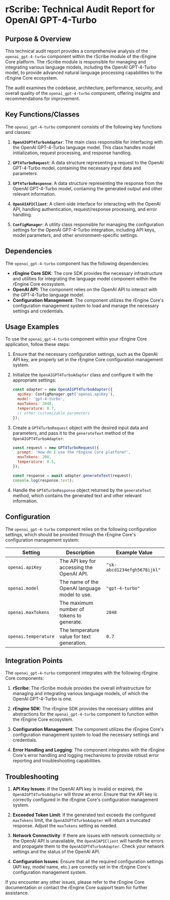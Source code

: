 # rScribe: Technical Audit Report for OpenAI GPT-4-Turbo

## Purpose & Overview

This technical audit report provides a comprehensive analysis of the `openai_gpt-4-turbo` component within the rScribe module of the rEngine Core platform. The rScribe module is responsible for managing and integrating various language models, including the OpenAI GPT-4-Turbo model, to provide advanced natural language processing capabilities to the rEngine Core ecosystem.

The audit examines the codebase, architecture, performance, security, and overall quality of the `openai_gpt-4-turbo` component, offering insights and recommendations for improvement.

## Key Functions/Classes

The `openai_gpt-4-turbo` component consists of the following key functions and classes:

1. **`OpenAIGPT4TurboAdapter`**: The main class responsible for interfacing with the OpenAI GPT-4-Turbo language model. This class handles model initialization, request processing, and response handling.

1. **`GPT4TurboRequest`**: A data structure representing a request to the OpenAI GPT-4-Turbo model, containing the necessary input data and parameters.

1. **`GPT4TurboResponse`**: A data structure representing the response from the OpenAI GPT-4-Turbo model, containing the generated output and other relevant information.

1. **`OpenAIAPIClient`**: A client-side interface for interacting with the OpenAI API, handling authentication, request/response processing, and error handling.

1. **`ConfigManager`**: A utility class responsible for managing the configuration settings for the OpenAI GPT-4-Turbo integration, including API keys, model parameters, and other environment-specific settings.

## Dependencies

The `openai_gpt-4-turbo` component has the following dependencies:

- **rEngine Core SDK**: The core SDK provides the necessary infrastructure and utilities for integrating the language model component within the rEngine Core ecosystem.
- **OpenAI API**: The component relies on the OpenAI API to interact with the GPT-4-Turbo language model.
- **Configuration Management**: The component utilizes the rEngine Core's configuration management system to load and manage the necessary settings and credentials.

## Usage Examples

To use the `openai_gpt-4-turbo` component within your rEngine Core application, follow these steps:

1. Ensure that the necessary configuration settings, such as the OpenAI API key, are properly set in the rEngine Core configuration management system.

1. Initialize the `OpenAIGPT4TurboAdapter` class and configure it with the appropriate settings:

   ```javascript
   const adapter = new OpenAIGPT4TurboAdapter({
     apiKey: ConfigManager.get('openai.apiKey'),
     model: 'gpt-4-turbo',
     maxTokens: 2048,
     temperature: 0.7,
     // other customizable parameters
   });
   ```

1. Create a `GPT4TurboRequest` object with the desired input data and parameters, and pass it to the `generateText` method of the `OpenAIGPT4TurboAdapter`:

   ```javascript
   const request = new GPT4TurboRequest({
     prompt: 'How do I use the rEngine Core platform?',
     maxTokens: 200,
     temperature: 0.5,
   });

   const response = await adapter.generateText(request);
   console.log(response.text);
   ```

1. Handle the `GPT4TurboResponse` object returned by the `generateText` method, which contains the generated text and other relevant information.

## Configuration

The `openai_gpt-4-turbo` component relies on the following configuration settings, which should be provided through the rEngine Core's configuration management system:

| Setting            | Description                                  | Example Value                |
|--------------------|----------------------------------------------|------------------------------|
| `openai.apiKey`    | The API key for accessing the OpenAI API.    | `"sk-abcd1234efgh5678ijkl"`  |
| `openai.model`     | The name of the OpenAI language model to use.| `"gpt-4-turbo"`              |
| `openai.maxTokens` | The maximum number of tokens to generate.    | `2048`                       |
| `openai.temperature` | The temperature value for text generation. | `0.7`                        |

## Integration Points

The `openai_gpt-4-turbo` component integrates with the following rEngine Core components:

1. **rScribe**: The rScribe module provides the overall infrastructure for managing and integrating various language models, of which the OpenAI GPT-4-Turbo is one.

1. **rEngine SDK**: The rEngine SDK provides the necessary utilities and abstractions for the `openai_gpt-4-turbo` component to function within the rEngine Core ecosystem.

1. **Configuration Management**: The component utilizes the rEngine Core's configuration management system to load the necessary settings and credentials.

1. **Error Handling and Logging**: The component integrates with the rEngine Core's error handling and logging mechanisms to provide robust error reporting and troubleshooting capabilities.

## Troubleshooting

1. **API Key Issues**: If the OpenAI API key is invalid or expired, the `OpenAIGPT4TurboAdapter` will throw an error. Ensure that the API key is correctly configured in the rEngine Core's configuration management system.

1. **Exceeded Token Limit**: If the generated text exceeds the configured `maxTokens` limit, the `OpenAIGPT4TurboAdapter` will return a truncated response. Adjust the `maxTokens` setting as needed.

1. **Network Connectivity**: If there are issues with network connectivity or the OpenAI API is unavailable, the `OpenAIAPIClient` will handle the errors and propagate them to the `OpenAIGPT4TurboAdapter`. Check your network settings and the status of the OpenAI API.

1. **Configuration Issues**: Ensure that all the required configuration settings (API key, model name, etc.) are correctly set in the rEngine Core's configuration management system.

If you encounter any other issues, please refer to the rEngine Core documentation or contact the rEngine Core support team for further assistance.

